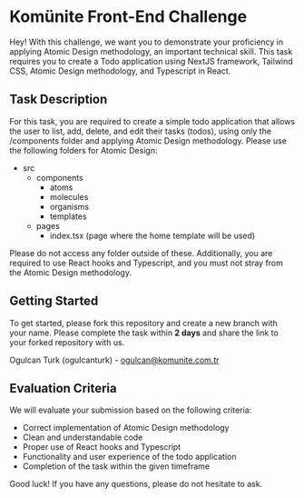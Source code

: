 # Komünite Front-End Challenge

Hey! With this challenge, we want you to demonstrate your proficiency in applying Atomic Design methodology, an important technical skill. This task requires you to create a Todo application using NextJS framework, Tailwind CSS, Atomic Design methodology, and Typescript in React.

## Task Description

For this task, you are required to create a simple todo application that allows the user to list, add, delete, and edit their tasks (todos), using only the /components folder and applying Atomic Design methodology. Please use the following folders for Atomic Design:

- src
  - components
    - atoms
    - molecules
    - organisms
    - templates
  - pages
    - index.tsx (page where the home template will be used)

Please do not access any folder outside of these. Additionally, you are required to use React hooks and Typescript, and you must not stray from the Atomic Design methodology.

## Getting Started

To get started, please fork this repository and create a new branch with your name. Please complete the task within **2 days** and share the link to your forked repository with us.

Ogulcan Turk (ogulcanturk) - ogulcan@komunite.com.tr

## Evaluation Criteria

We will evaluate your submission based on the following criteria:
- Correct implementation of Atomic Design methodology
- Clean and understandable code
- Proper use of React hooks and Typescript
- Functionality and user experience of the todo application
- Completion of the task within the given timeframe

Good luck! If you have any questions, please do not hesitate to ask.
